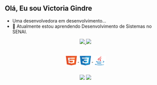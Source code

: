 ## Olá, Eu sou Victoria Gindre
- Uma desenvolvedora em desenvolvimento...
- 🌱 Atualmente estou aprendendo Desenvolvimento de Sistemas no SENAI.
<div align="center">
  <a href="https://github.com/vickr-g">
  <img height="180em" src="https://github-readme-stats.vercel.app/api?username=vickr-g&show_icons=true&theme=dracula&include_all_commits=true&count_private=true"/>
  <img height="180em" src="https://github-readme-stats.vercel.app/api/top-langs/?username=vickr-g&layout=compact&langs_count=7&theme=dracula"/>
</div>
<div style="display: inline_block"><br>

</div>
<div  align="center"> 
  <div style="display: inline_block"><br>
 
  <img align="center" alt="HTML" height="30" width="40" src="https://raw.githubusercontent.com/devicons/devicon/master/icons/html5/html5-original.svg">
  <img align="center" alt="CSS" height="30" width="40" src="https://raw.githubusercontent.com/devicons/devicon/master/icons/css3/css3-original.svg">
  <img align="center" alt="java" height="30" width="40" src="https://raw.githubusercontent.com/devicons/devicon/master/icons/java/java-original.svg">
 
    
</div>
  
  ##
 
<div> 
 
  <a href="https://instagram.com/vickr.g?igshid=YmMyMTA2M2Y=" target="_blank"><img src="https://img.shields.io/badge/-Instagram-%23E4405F?style=for-the-badge&logo=instagram&logoColor=white" target="_blank"></a>
  <a href="https://www.linkedin.com/in/victoria-rosa-gindre-b2678924a/" target="_blank"><img src="https://img.shields.io/badge/-LinkedIn-%230077B5?style=for-the-badge&logo=linkedin&logoColor=white" target="_blank"></a> 
 
  
</div>
